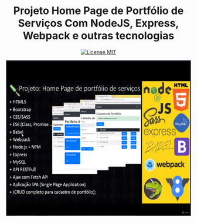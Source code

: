 <h1 align="center">
  Projeto Home Page de Portfólio de Serviços
  Com
  NodeJS, Express, Webpack e outras tecnologias
</h1>

<p align="center">
  <a href="https://opensource.org/licenses/MIT">
    <img src="https://img.shields.io/badge/License-MIT-blue.svg" alt="License MIT">
  </a>
</p>

[//]: # (Add your gifs/images here:)
<div align="center">
  <img src="./Print_Projeto.PNG" alt="demo" height="425">
</div>